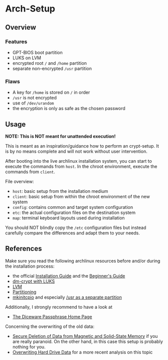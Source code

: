 # Arch-Setup

## Overview

### Features

* GPT-BIOS boot partition
* LUKS on LVM
* encrypted root `/` and `/home` partition
* separate non-encrypted `/usr` partition

### Flaws

* A key for `/home` is stored on `/` in order
* `/usr` is not encrypted
* use of `/dev/urandom`
* the encryption is only as safe as the chosen password

## Usage

**NOTE: This is NOT meant for unattended execution!**

This is meant as an inspiration/guidance how to perform an crypt-setup. It is
by no means complete and will not work without user intervention.

After booting into the live archlinux installation system, you can start to
execute the commands from `host`. In the chroot environment, execute the
commands from `client`.

File overview:

* `host`: basic setup from the installation medium
* `client`: basic setup from within the chroot environment of the new system
* `config`: contains common and target system configuration
* `etc`: the actual configuration files on the destination system
* `map`: terminal keyboard layouts used during installation

You should NOT blindly copy the `/etc` configuration files but instead
carefully compare the differences and adapt them to your needs.

## References

Make sure you read the following archlinux resources before and/or during
the installation process:

* the official [Installation Guide](https://wiki.archlinux.org/index.php/Official_Arch_Linux_Install_Guide) and the [Beginner's Guide](https://wiki.archlinux.org/index.php/Beginners'_Guide)
* [dm-crypt with LUKS](https://wiki.archlinux.org/index.php/Dm-crypt_with_LUKS)
* [LVM](https://wiki.archlinux.org/index.php/LVM)
* [Partitioning](https://wiki.archlinux.org/index.php/Partitioning)
* [mkinitcpio](https://wiki.archlinux.org/index.php/Mkinitcpio) and especially [/usr as a separate partition](https://wiki.archlinux.org/index.php/Mkinitcpio#.2Fusr_as_a_separate_partition)

Additionally, I strongly recommend to have a look at

* [The Diceware Passphrase Home Page](http://world.std.com/~reinhold/diceware.html)

Concerning the overwriting of the old data:

* [Secure Deletion of Data from Magnetic and Solid-State Memory](https://www.usenix.org/legacy/publications/library/proceedings/sec96/full_papers/gutmann/index.html) if you are really paranoid. On the other hand, in this case this setup is probably nothing for you.
* [Overwriting Hard Drive Data](http://computer-forensics.sans.org/blog/2009/01/15/overwriting-hard-drive-data/) for a more recent analysis on this topic


